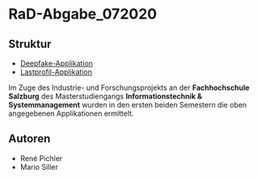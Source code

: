 # RaD-Abgabe_072020

## Struktur

- [Deepfake-Applikation](Deepfake)
- [Lastprofil-Applikation](Lastprofile)

Im Zuge des Industrie- und Forschungsprojekts an der **Fachhochschule Salzburg** des Masterstudiengangs **Informationstechnik & Systemmanagement** wurden in den ersten beiden Semestern die oben angegebenen Applikationen ermittelt.

## Autoren

- René Pichler
- Mario Siller
